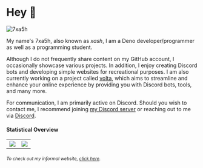 # Hey 👋
<img src="https://komarev.com/ghpvc/?username=7xa5h&style=flat-square" alt="7xa5h" />

My name's 7xa5h, also known as *xash*, I am a Deno developer/programmer as well as a programming student.

Although I do not frequently share content on my GitHub account, I occasionally showcase 
various projects. In addition, I enjoy creating Discord bots and developing simple websites
for recreational purposes. I am also currently working on a project called [volta], which aims
to streamline and enhance your online experience by providing you with Discord bots, tools, and many more.

For communication, I am primarily active on Discord. Should you wish to contact me, I recommend 
joining [my Discord server] or reaching out to me via [Discord].

#### Statistical Overview

<table>
  <tr>
    <td align="center" style="padding=0;width=50%;">
      <img align="center" style="padding=0;" src="https://grs.quantumly.dev/api/?username=7xa5h&show_icons=true&title_color=4F8CC9&text_color=9f9f9f&bg_color=00000000&hide_border=true&icon_color=4F8CC9&hide_title=true&count_private=true" />
    </td>
    <td align="center" style="padding=0;width=50%;">
      <img align="center" style="padding=0;" src="https://grs.quantumly.dev/api/top-langs/?username=7xa5h&layout=compact&show_icons=true&title_color=4F8CC9&text_color=9f9f9f&bg_color=00000000&hide_border=true&icon_color=00000000" />
    </td>
  </tr>
</table>

###### <sup><em>To check out my informal website, <a href="https://7xa5h.github.io">click here</a>.</em></sup>

[Discord]: https://discord.com/users/825375910671810571
[volta]: https://github.com/prjvolta
[my Discord server]: https://dsc.gg/prjvolta
